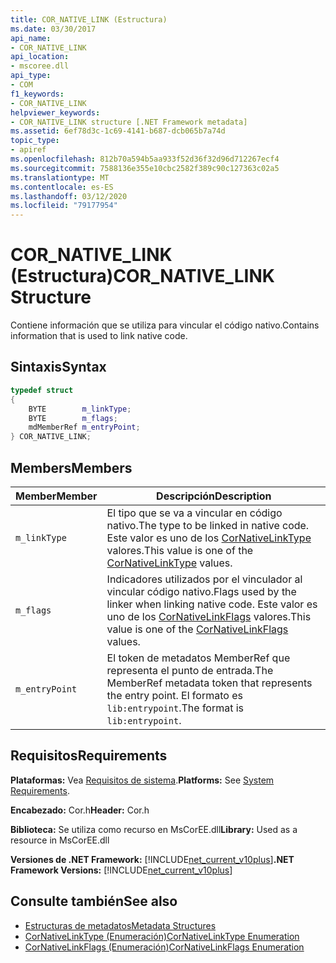 ```yaml
---
title: COR_NATIVE_LINK (Estructura)
ms.date: 03/30/2017
api_name:
- COR_NATIVE_LINK
api_location:
- mscoree.dll
api_type:
- COM
f1_keywords:
- COR_NATIVE_LINK
helpviewer_keywords:
- COR_NATIVE_LINK structure [.NET Framework metadata]
ms.assetid: 6ef78d3c-1c69-4141-b687-dcb065b7a74d
topic_type:
- apiref
ms.openlocfilehash: 812b70a594b5aa933f52d36f32d96d712267ecf4
ms.sourcegitcommit: 7588136e355e10cbc2582f389c90c127363c02a5
ms.translationtype: MT
ms.contentlocale: es-ES
ms.lasthandoff: 03/12/2020
ms.locfileid: "79177954"
---
```

# <a name="cor_native_link-structure"></a><span data-ttu-id="d0fcd-102">COR_NATIVE_LINK (Estructura)</span><span class="sxs-lookup"><span data-stu-id="d0fcd-102">COR_NATIVE_LINK Structure</span></span>
<span data-ttu-id="d0fcd-103">Contiene información que se utiliza para vincular el código nativo.</span><span class="sxs-lookup"><span data-stu-id="d0fcd-103">Contains information that is used to link native code.</span></span>  
  
## <a name="syntax"></a><span data-ttu-id="d0fcd-104">Sintaxis</span><span class="sxs-lookup"><span data-stu-id="d0fcd-104">Syntax</span></span>  
  
```cpp  
typedef struct
{  
    BYTE        m_linkType;  
    BYTE        m_flags;  
    mdMemberRef m_entryPoint;  
} COR_NATIVE_LINK;  
```  
  
## <a name="members"></a><span data-ttu-id="d0fcd-105">Members</span><span class="sxs-lookup"><span data-stu-id="d0fcd-105">Members</span></span>  
  
|<span data-ttu-id="d0fcd-106">Member</span><span class="sxs-lookup"><span data-stu-id="d0fcd-106">Member</span></span>|<span data-ttu-id="d0fcd-107">Descripción</span><span class="sxs-lookup"><span data-stu-id="d0fcd-107">Description</span></span>|  
|------------|-----------------|  
|`m_linkType`|<span data-ttu-id="d0fcd-108">El tipo que se va a vincular en código nativo.</span><span class="sxs-lookup"><span data-stu-id="d0fcd-108">The type to be linked in native code.</span></span> <span data-ttu-id="d0fcd-109">Este valor es uno de los [CorNativeLinkType](../../../../docs/framework/unmanaged-api/metadata/cornativelinktype-enumeration.md) valores.</span><span class="sxs-lookup"><span data-stu-id="d0fcd-109">This value is one of the [CorNativeLinkType](../../../../docs/framework/unmanaged-api/metadata/cornativelinktype-enumeration.md) values.</span></span>|  
|`m_flags`|<span data-ttu-id="d0fcd-110">Indicadores utilizados por el vinculador al vincular código nativo.</span><span class="sxs-lookup"><span data-stu-id="d0fcd-110">Flags used by the linker when linking native code.</span></span> <span data-ttu-id="d0fcd-111">Este valor es uno de los [CorNativeLinkFlags](../../../../docs/framework/unmanaged-api/metadata/cornativelinkflags-enumeration.md) valores.</span><span class="sxs-lookup"><span data-stu-id="d0fcd-111">This value is one of the [CorNativeLinkFlags](../../../../docs/framework/unmanaged-api/metadata/cornativelinkflags-enumeration.md) values.</span></span>|  
|`m_entryPoint`|<span data-ttu-id="d0fcd-112">El token de metadatos MemberRef que representa el punto de entrada.</span><span class="sxs-lookup"><span data-stu-id="d0fcd-112">The MemberRef metadata token that represents the entry point.</span></span> <span data-ttu-id="d0fcd-113">El formato es `lib:entrypoint`.</span><span class="sxs-lookup"><span data-stu-id="d0fcd-113">The format is `lib:entrypoint`.</span></span>|  
  
## <a name="requirements"></a><span data-ttu-id="d0fcd-114">Requisitos</span><span class="sxs-lookup"><span data-stu-id="d0fcd-114">Requirements</span></span>  
 <span data-ttu-id="d0fcd-115">**Plataformas:** Vea [Requisitos de sistema](../../../../docs/framework/get-started/system-requirements.md).</span><span class="sxs-lookup"><span data-stu-id="d0fcd-115">**Platforms:** See [System Requirements](../../../../docs/framework/get-started/system-requirements.md).</span></span>  
  
 <span data-ttu-id="d0fcd-116">**Encabezado:** Cor.h</span><span class="sxs-lookup"><span data-stu-id="d0fcd-116">**Header:** Cor.h</span></span>  
  
 <span data-ttu-id="d0fcd-117">**Biblioteca:** Se utiliza como recurso en MsCorEE.dll</span><span class="sxs-lookup"><span data-stu-id="d0fcd-117">**Library:** Used as a resource in MsCorEE.dll</span></span>  
  
 <span data-ttu-id="d0fcd-118">**Versiones de .NET Framework:** [!INCLUDE[net_current_v10plus](../../../../includes/net-current-v10plus-md.md)]</span><span class="sxs-lookup"><span data-stu-id="d0fcd-118">**.NET Framework Versions:** [!INCLUDE[net_current_v10plus](../../../../includes/net-current-v10plus-md.md)]</span></span>  
  
## <a name="see-also"></a><span data-ttu-id="d0fcd-119">Consulte también</span><span class="sxs-lookup"><span data-stu-id="d0fcd-119">See also</span></span>

- [<span data-ttu-id="d0fcd-120">Estructuras de metadatos</span><span class="sxs-lookup"><span data-stu-id="d0fcd-120">Metadata Structures</span></span>](../../../../docs/framework/unmanaged-api/metadata/metadata-structures.md)
- [<span data-ttu-id="d0fcd-121">CorNativeLinkType (Enumeración)</span><span class="sxs-lookup"><span data-stu-id="d0fcd-121">CorNativeLinkType Enumeration</span></span>](../../../../docs/framework/unmanaged-api/metadata/cornativelinktype-enumeration.md)
- [<span data-ttu-id="d0fcd-122">CorNativeLinkFlags (Enumeración)</span><span class="sxs-lookup"><span data-stu-id="d0fcd-122">CorNativeLinkFlags Enumeration</span></span>](../../../../docs/framework/unmanaged-api/metadata/cornativelinkflags-enumeration.md)
